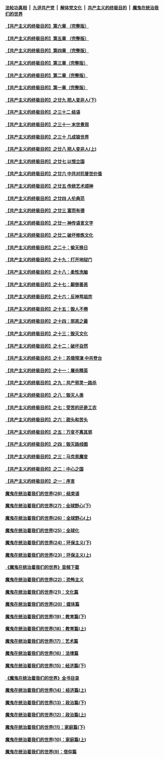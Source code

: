 ####  [法轮功真相](../../../../basic/blob/master/README.md?t=06031601) &nbsp;|&nbsp; [九评共产党](../../../../9ping.md/blob/master/README.md?t=06031601) &nbsp;|&nbsp; [解体党文化](../../../../jtdwh.md/blob/master/README.md?t=06031601)  &nbsp;|&nbsp; [共产主义的终极目的](../../../../gczydzjmd.md/blob/master/README.md?t=06031601) &nbsp;|&nbsp; [魔鬼在统治我们的世界](../../../../mgztzwmdsj.md/blob/master/README.md?t=06031601) 

#### [【共产主义的终极目的】第六章 （完整版）](../pages/nsc422/n11428913.md?t=06031601) 

#### [【共产主义的终极目的】第五章 （完整版）](../pages/nsc422/n11428912.md?t=06031601) 

#### [【共产主义的终极目的】第四章 （完整版）](../pages/nsc422/n11428907.md?t=06031601) 

#### [【共产主义的终极目的】第三章（完整版）](../pages/nsc422/n11428848.md?t=06031601) 

#### [【共产主义的终极目的】第二章（完整版）](../pages/nsc422/n11428831.md?t=06031601) 

#### [【共产主义的终极目的】第一章（完整版）](../pages/nsc422/n11417651.md?t=06031601) 

#### [【共产主义的终极目的】之廿九 把人变非人(下)](../pages/nsc422/n11344140.md?t=06031601) 

#### [【共产主义的终极目的】之三十二 结语](../pages/nsc422/n11360535.md?t=06031601) 

#### [【共产主义的终极目的】之三十一 末世景观](../pages/nsc422/n11351129.md?t=06031601) 

#### [【共产主义的终极目的】之三十 几成狼世界](../pages/nsc422/n11348280.md?t=06031601) 

#### [【共产主义的终极目的】之廿八 把人变非人(上)](../pages/nsc422/n11340492.md?t=06031601) 

#### [【共产主义的终极目的】之廿七 以恨立国](../pages/nsc422/n11336944.md?t=06031601) 

#### [【共产主义的终极目的】之廿六 中共对抗普世价值](../pages/nsc422/n11324785.md?t=06031601) 

#### [【共产主义的终极目的】之廿五 传统艺术颂神](../pages/nsc422/n11296396.md?t=06031601) 

#### [【共产主义的终极目的】之廿四 人伦典范](../pages/nsc422/n11296397.md?t=06031601) 

#### [【共产主义的终极目的】之廿三 富而有德](../pages/nsc422/n11283598.md?t=06031601) 

#### [【共产主义的终极目的】之廿一 神传语言文字](../pages/nsc422/n11263265.md?t=06031601) 

#### [【共产主义的终极目的】之廿二 破坏修炼文化](../pages/nsc422/n11245728.md?t=06031601) 

#### [【共产主义的终极目的】之二十：偷天换日](../pages/nsc422/n11238846.md?t=06031601) 

#### [【共产主义的终极目的】之十九：打开地狱门](../pages/nsc422/n11206376.md?t=06031601) 

#### [【共产主义的终极目的】之十八：柔性洗脑](../pages/nsc422/n11199994.md?t=06031601) 

#### [【共产主义的终极目的】之十七：颠倒善恶](../pages/nsc422/n11179782.md?t=06031601) 

#### [【共产主义的终极目的】之十六：反神骂祖宗](../pages/nsc422/n11166798.md?t=06031601) 

#### [【共产主义的终极目的】之十五：毁人不倦](../pages/nsc422/n11166792.md?t=06031601) 

#### [【共产主义的终极目的】之十四：邪恶之最](../pages/nsc422/n11150249.md?t=06031601) 

#### [【共产主义的终极目的】之十三：毁灭文化](../pages/nsc422/n11135227.md?t=06031601) 

#### [【共产主义的终极目的】之十二：破坏自然](../pages/nsc422/n11135214.md?t=06031601) 

#### [【共产主义的终极目的】之十：苏俄预演 中共登台](../pages/nsc422/n11118424.md?t=06031601) 

#### [【共产主义的终极目的】之十一：屠杀精英](../pages/nsc422/n11118442.md?t=06031601) 

#### [【共产主义的终极目的】之九：共产邪灵一路杀](../pages/nsc422/n11114139.md?t=06031601) 

#### [【共产主义的终极目的】之八：毁灭人类](../pages/nsc422/n11108503.md?t=06031601) 

#### [【共产主义的终极目的】之七：受苦的还是工农](../pages/nsc422/n11101809.md?t=06031601) 

#### [【共产主义的终极目的】之六：甜头和苦头](../pages/nsc422/n11096971.md?t=06031601) 

#### [【共产主义的终极目的】之五：万变不离其邪](../pages/nsc422/n11091285.md?t=06031601) 

#### [【共产主义的终极目的】之四：毁灭路线图](../pages/nsc422/n11086284.md?t=06031601) 

#### [【共产主义的终极目的】之三：马克思魔变](../pages/nsc422/n11061941.md?t=06031601) 

#### [【共产主义的终极目的】之二：中心之国](../pages/nsc422/n11047728.md?t=06031601) 

#### [【共产主义的终极目的】之一：序言](../pages/nsc422/n11086077.md?t=06031601) 

#### [魔鬼在统治着我们的世界(28)：结束语](../pages/nsc422/n10936246.md?t=06031601) 

#### [魔鬼在统治着我们的世界(27)：全球野心(下)](../pages/nsc422/n10928319.md?t=06031601) 

#### [魔鬼在统治着我们的世界(26)：全球野心(上)](../pages/nsc422/n10900318.md?t=06031601) 

#### [魔鬼在统治着我们的世界(25)：全球化](../pages/nsc422/n10788205.md?t=06031601) 

#### [魔鬼在统治着我们的世界(24)：环保主义(下)](../pages/nsc422/n10695307.md?t=06031601) 

#### [魔鬼在统治着我们的世界(23)：环保主义(上)](../pages/nsc422/n10688613.md?t=06031601) 

#### [《魔鬼在统治着我们的世界》音频下载](../pages/nsc422/n10635553.md?t=06031601) 

#### [魔鬼在统治着我们的世界(22)：恐怖主义](../pages/nsc422/n10614727.md?t=06031601) 

#### [魔鬼在统治着我们的世界(21)：文化篇](../pages/nsc422/n10597706.md?t=06031601) 

#### [魔鬼在统治着我们的世界(20)：媒体篇](../pages/nsc422/n10586579.md?t=06031601) 

#### [魔鬼在统治着我们的世界(19)：教育篇(下)](../pages/nsc422/n10564808.md?t=06031601) 

#### [魔鬼在统治着我们的世界(18)：教育篇(上)](../pages/nsc422/n10526970.md?t=06031601) 

#### [魔鬼在统治着我们的世界(17)：艺术篇](../pages/nsc422/n10499093.md?t=06031601) 

#### [魔鬼在统治着我们的世界(16)：法律篇](../pages/nsc422/n10485969.md?t=06031601) 

#### [魔鬼在统治着我们的世界(15)：经济篇(下)](../pages/nsc422/n10469975.md?t=06031601) 

#### [《魔鬼在统治着我们的世界》全书目录](../pages/nsc422/n10464261.md?t=06031601) 

#### [魔鬼在统治着我们的世界(14)：经济篇(上)](../pages/nsc422/n10457370.md?t=06031601) 

#### [魔鬼在统治着我们的世界(13)：政治篇(下)](../pages/nsc422/n10448270.md?t=06031601) 

#### [魔鬼在统治着我们的世界(12)：政治篇(上)](../pages/nsc422/n10444576.md?t=06031601) 

#### [魔鬼在统治着我们的世界(11)：家庭篇(下)](../pages/nsc422/n10440961.md?t=06031601) 

#### [魔鬼在统治着我们的世界(10)：家庭篇(上)](../pages/nsc422/n10435448.md?t=06031601) 

#### [魔鬼在统治着我们的世界(9)：信仰篇](../pages/nsc422/n10432159.md?t=06031601) 

